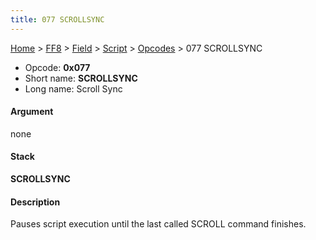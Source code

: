 ```yaml
---
title: 077 SCROLLSYNC
---
```


[Home](Main%20Page.md) > [FF8](FF8.md) > [Field](FF8/Field.md) > [Script](FF8/Field/Script.md) > [Opcodes](FF8/Field/Script/Opcodes.md) > 077 SCROLLSYNC

-   Opcode: **0x077**
-   Short name: **SCROLLSYNC**
-   Long name: Scroll Sync

#### Argument

none

#### Stack

  
**SCROLLSYNC**

#### Description

Pauses script execution until the last called SCROLL command finishes.
